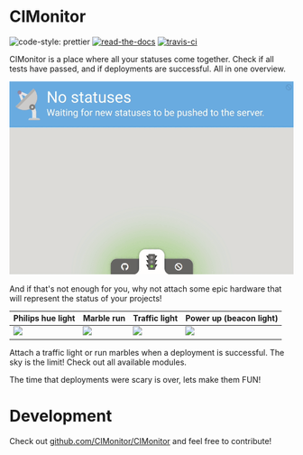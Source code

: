 # CIMonitor

![code-style: prettier](https://img.shields.io/badge/code_style-prettier-ff69b4.svg)
[![read-the-docs](https://readthedocs.org/projects/cimonitor/badge/?version=latest)](https://cimonitor.readthedocs.io)
[![travis-ci](https://travis-ci.org/CIMonitor/CIMonitor.svg?branch=master)](https://travis-ci.org/CIMonitor/CIMonitor)

CIMonitor is a place where all your statuses come together.
Check if all tests have passed, and if deployments are successful. All
in one overview.

![dashboard example](images/dashboard.gif)

And if that's not enough for you, why not attach some epic hardware
that will represent the status of your projects!

| Philips hue light         | Marble run                 | Traffic light                 | Power up (beacon light)      |
| ------------------------- | -------------------------- | ----------------------------- | ---------------------------- |
| ![](images/hue-light.gif) | ![](images/marble-run.gif) | ![](images/traffic-light.gif) | ![](images/beacon-light.gif) |

Attach a traffic light or run marbles when a deployment is successful.
The sky is the limit! Check out all available modules.

The time that deployments were scary is over, lets make them FUN!

# Development

Check out [github.com/CIMonitor/CIMonitor](https://github.com/CIMonitor/CIMonitor)
and feel free to contribute!
